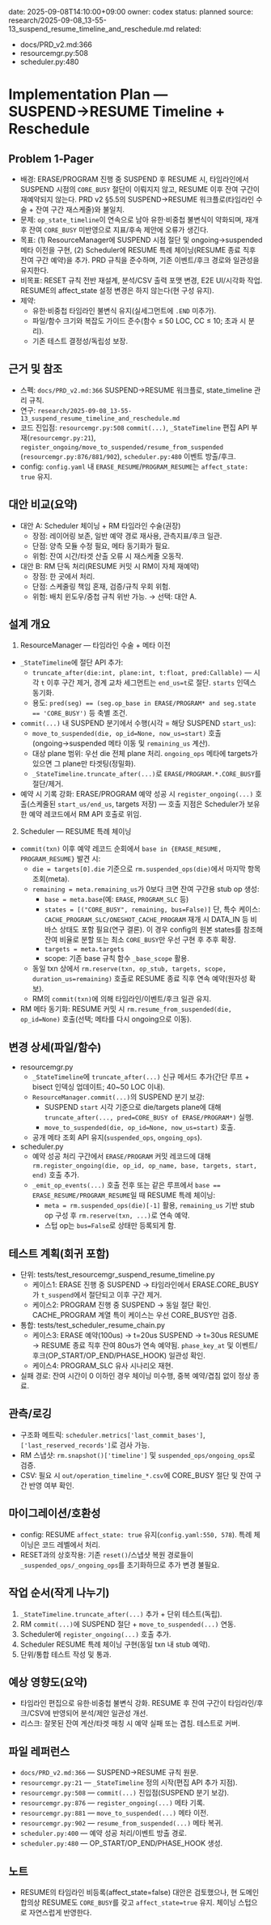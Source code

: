 date: 2025-09-08T14:10:00+09:00
owner: codex
status: planned
source: research/2025-09-08_13-55-13_suspend_resume_timeline_and_reschedule.md
related:
  - docs/PRD_v2.md:366
  - resourcemgr.py:508
  - scheduler.py:480

# Implementation Plan — SUSPEND→RESUME Timeline + Reschedule

## Problem 1‑Pager
- 배경: ERASE/PROGRAM 진행 중 SUSPEND 후 RESUME 시, 타임라인에서 SUSPEND 시점의 `CORE_BUSY` 절단이 이뤄지지 않고, RESUME 이후 잔여 구간이 재예약되지 않는다. PRD v2 §5.5의 SUSPEND→RESUME 워크플로(타임라인 수술 + 잔여 구간 재스케줄)와 불일치.
- 문제: `op_state_timeline`이 연속으로 남아 유한·비중첩 불변식이 약화되며, 재개 후 잔여 `CORE_BUSY` 미반영으로 지표/후속 제안에 오류가 생긴다.
- 목표: (1) ResourceManager에 SUSPEND 시점 절단 및 ongoing→suspended 메타 이전을 구현, (2) Scheduler에 RESUME 특례 체이닝(RESUME 종료 직후 잔여 구간 예약)을 추가. PRD 규칙을 준수하며, 기존 이벤트/후크 경로와 일관성을 유지한다.
- 비목표: RESET 규칙 전반 재설계, 분석/CSV 출력 포맷 변경, E2E UI/시각화 작업. RESUME의 affect_state 설정 변경은 하지 않는다(현 구성 유지).
- 제약: 
  - 유한·비중첩 타임라인 불변식 유지(실세그먼트에 `.END` 미추가).
  - 파일/함수 크기와 복잡도 가이드 준수(함수 ≤ 50 LOC, CC ≤ 10; 초과 시 분리).
  - 기존 테스트 결정성/독립성 보장.

## 근거 및 참조
- 스펙: `docs/PRD_v2.md:366` SUSPEND→RESUME 워크플로, state_timeline 관리 규칙.
- 연구: `research/2025-09-08_13-55-13_suspend_resume_timeline_and_reschedule.md`
- 코드 진입점: `resourcemgr.py:508` `commit(...)`, `_StateTimeline` 편집 API 부재(`resourcemgr.py:21`), `register_ongoing/move_to_suspended/resume_from_suspended` (`resourcemgr.py:876/881/902`), `scheduler.py:480` 이벤트 방출/후크.
- config: `config.yaml` 내 `ERASE_RESUME`/`PROGRAM_RESUME`는 `affect_state: true` 유지.

## 대안 비교(요약)
- 대안 A: Scheduler 체이닝 + RM 타임라인 수술(권장)
  - 장점: 레이어링 보존, 일반 예약 경로 재사용, 관측지표/후크 일관.
  - 단점: 양측 모듈 수정 필요, 메타 동기화가 필요.
  - 위험: 잔여 시간/타겟 산출 오류 시 재스케줄 오동작.
- 대안 B: RM 단독 처리(RESUME 커밋 시 RM이 자체 재예약)
  - 장점: 한 곳에서 처리.
  - 단점: 스케줄링 책임 혼재, 검증/규칙 우회 위험.
  - 위험: 배치 윈도우/중첩 규칙 위반 가능.
→ 선택: 대안 A.

## 설계 개요
1) ResourceManager — 타임라인 수술 + 메타 이전
  - `_StateTimeline`에 절단 API 추가:
    - `truncate_after(die:int, plane:int, t:float, pred:Callable)` — 시각 `t` 이후 구간 제거, 경계 교차 세그먼트는 `end_us=t`로 절단. `starts` 인덱스 동기화.
    - 용도: `pred(seg) == (seg.op_base in ERASE/PROGRAM* and seg.state == 'CORE_BUSY')` 등 축별 조건.
  - `commit(...)` 내 SUSPEND 분기에서 수행(시각 = 해당 SUSPEND `start_us`):
    - `move_to_suspended(die, op_id=None, now_us=start)` 호출(ongoing→suspended 메타 이동 및 `remaining_us` 계산).
    - 대상 plane 범위: 우선 die 전체 plane 처리. `ongoing_ops` 메타에 targets가 있으면 그 plane만 타겟팅(정밀화).
    - `_StateTimeline.truncate_after(...)`로 `ERASE/PROGRAM.*.CORE_BUSY`를 절단/제거.
  - 예약 시 기록 강화: ERASE/PROGRAM 예약 성공 시 `register_ongoing(...)` 호출(스케줄된 `start_us/end_us`, targets 저장) — 호출 지점은 Scheduler가 보유한 예약 레코드에서 RM API 호출로 위임.
2) Scheduler — RESUME 특례 체이닝
  - `commit(txn)` 이후 예약 레코드 순회에서 `base in {ERASE_RESUME, PROGRAM_RESUME}` 발견 시:
    - `die = targets[0].die` 기준으로 `rm.suspended_ops(die)`에서 마지막 항목 조회(meta).
    - `remaining = meta.remaining_us`가 0보다 크면 잔여 구간용 stub op 생성:
      - `base = meta.base`(예: `ERASE`, `PROGRAM_SLC` 등)
      - `states = [("CORE_BUSY", remaining, bus=False)]` 단, 특수 케이스: `CACHE_PROGRAM_SLC/ONESHOT_CACHE_PROGRAM` 재개 시 DATA_IN 등 비바스 상태도 포함 필요(연구 결론). 이 경우 config의 원본 states를 참조해 잔여 비율로 분할 또는 최소 `CORE_BUSY`만 우선 구현 후 추후 확장.
      - `targets = meta.targets`
      - scope: 기존 base 규칙 함수 `_base_scope` 활용.
    - 동일 txn 상에서 `rm.reserve(txn, op_stub, targets, scope, duration_us=remaining)` 호출로 RESUME 종료 직후 연속 예약(원자성 확보).
    - RM의 `commit(txn)`에 의해 타임라인/이벤트/후크 일관 유지.
  - RM 메타 동기화: RESUME 커밋 시 `rm.resume_from_suspended(die, op_id=None)` 호출(선택; 메타를 다시 ongoing으로 이동).

## 변경 상세(파일/함수)
- resourcemgr.py
  - `_StateTimeline`에 `truncate_after(...)` 신규 메서드 추가(간단 루프 + bisect 인덱싱 업데이트; 40~50 LOC 이내).
  - `ResourceManager.commit(...)`의 SUSPEND 분기 보강:
    - SUSPEND `start` 시각 기준으로 die/targets plane에 대해 `truncate_after(..., pred=CORE_BUSY of ERASE/PROGRAM*)` 실행.
    - `move_to_suspended(die, op_id=None, now_us=start)` 호출.
  - 공개 메타 조회 API 유지(`suspended_ops`, `ongoing_ops`).
- scheduler.py
  - 예약 성공 처리 구간에서 `ERASE/PROGRAM` 커밋 레코드에 대해 `rm.register_ongoing(die, op_id, op_name, base, targets, start, end)` 호출 추가.
  - `_emit_op_events(...)` 호출 전후 또는 같은 루프에서 `base == ERASE_RESUME/PROGRAM_RESUME`일 때 RESUME 특례 체이닝:
    - `meta = rm.suspended_ops(die)[-1]` 활용, `remaining_us` 기반 stub op 구성 후 `rm.reserve(txn, ...)`로 연속 예약.
    - 스텁 op는 `bus=False`로 상태만 등록되게 함.

## 테스트 계획(회귀 포함)
- 단위: tests/test_resourcemgr_suspend_resume_timeline.py
  - 케이스1: ERASE 진행 중 SUSPEND → 타임라인에서 ERASE.CORE_BUSY가 `t_suspend`에서 절단되고 이후 구간 제거.
  - 케이스2: PROGRAM 진행 중 SUSPEND → 동일 절단 확인. CACHE_PROGRAM 계열 특이 케이스는 우선 CORE_BUSY만 검증.
- 통합: tests/test_scheduler_resume_chain.py
  - 케이스3: ERASE 예약(100us) → t=20us SUSPEND → t=30us RESUME → RESUME 종료 직후 잔여 80us가 연속 예약됨. `phase_key_at` 및 이벤트/후크(OP_START/OP_END/PHASE_HOOK) 일관성 확인.
  - 케이스4: PROGRAM_SLC 유사 시나리오 재현.
- 실패 경로: 잔여 시간이 0 이하인 경우 체이닝 미수행, 중복 예약/겹침 없이 정상 종료.

## 관측/로깅
- 구조화 메트릭: `scheduler.metrics['last_commit_bases']`, `['last_reserved_records']`로 검사 가능.
- RM 스냅샷: `rm.snapshot()['timeline']` 및 `suspended_ops/ongoing_ops`로 검증.
- CSV: 필요 시 `out/operation_timeline_*.csv`에 CORE_BUSY 절단 및 잔여 구간 반영 여부 확인.

## 마이그레이션/호환성
- config: RESUME `affect_state: true` 유지(`config.yaml:550, 578`). 특례 체이닝은 코드 레벨에서 처리.
- RESET과의 상호작용: 기존 `reset()`/스냅샷 복원 경로들이 `_suspended_ops/_ongoing_ops`를 초기화하므로 추가 변경 불필요.

## 작업 순서(작게 나누기)
1) `_StateTimeline.truncate_after(...)` 추가 + 단위 테스트(독립).
2) RM `commit(...)`에 SUSPEND 절단 + `move_to_suspended(...)` 연동.
3) Scheduler에 `register_ongoing(...)` 호출 추가.
4) Scheduler RESUME 특례 체이닝 구현(동일 txn 내 stub 예약).
5) 단위/통합 테스트 작성 및 통과.

## 예상 영향도(요약)
- 타임라인 편집으로 유한·비중첩 불변식 강화. RESUME 후 잔여 구간이 타임라인/후크/CSV에 반영되어 분석/제안 일관성 개선.
- 리스크: 잘못된 잔여 계산/타겟 매칭 시 예약 실패 또는 겹침. 테스트로 커버.

## 파일 레퍼런스
- `docs/PRD_v2.md:366` — SUSPEND→RESUME 규칙 원문.
- `resourcemgr.py:21` — `_StateTimeline` 정의 시작(편집 API 추가 지점).
- `resourcemgr.py:508` — `commit(...)` 진입점(SUSPEND 분기 보강).
- `resourcemgr.py:876` — `register_ongoing(...)` 메타 기록.
- `resourcemgr.py:881` — `move_to_suspended(...)` 메타 이전.
- `resourcemgr.py:902` — `resume_from_suspended(...)` 메타 복귀.
- `scheduler.py:400` — 예약 성공 처리/이벤트 방출 경로.
- `scheduler.py:480` — OP_START/OP_END/PHASE_HOOK 생성.

## 노트
- RESUME의 타임라인 비등록(affect_state=false) 대안은 검토했으나, 현 도메인 합의상 RESUME도 `CORE_BUSY`를 갖고 `affect_state=true` 유지. 체이닝 스텁으로 자연스럽게 반영한다.

